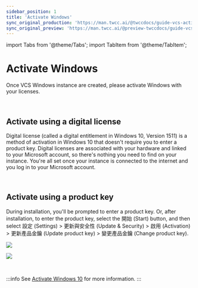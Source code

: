 ```yaml
---
sidebar_position: 1
title: 'Activate Windows'
sync_original_production: 'https://man.twcc.ai/@twccdocs/guide-vcs-activate-windows-en' 
sync_original_preview: 'https://man.twcc.ai/@preview-twccdocs/guide-vcs-activate-windows-en' 
---
```


import Tabs from '@theme/Tabs';
import TabItem from '@theme/TabItem';

# Activate Windows

Once VCS Windows instance are created, please activate Windows with your licenses.

<br/>


## Activate using a digital license


Digital license (called a digital entitlement in Windows 10, Version 1511) is a method of activation in Windows 10 that doesn't require you to enter a product key. Digital licenses are associated with your hardware and linked to your Microsoft account, so there's nothing you need to find on your instance. You're all set once your instance is connected to the internet and you log in to your Microsoft account. 

<br/>


## Activate using a product key


During installation, you'll be prompted to enter a product key.  Or, after installation, to enter the product key, select the 開始 (Start)  button, and then select 設定 (Settings)  > 更新與安全性 (Update & Security)  > 啟用 (Activation)  > 更新產品金鑰 (Update product key) > 變更產品金鑰 (Change product key).

![](https://cos.twcc.ai/SYS-MANUAL/uploads/upload_a5226ee497a6433a005a9238b166e516.png)

![](https://cos.twcc.ai/SYS-MANUAL/uploads/upload_7e862040f79e7d2be2c69c4afcbbb4a4.png)

<br/>


:::info
See [<ins>Activate Windows 10</ins>](https://support.microsoft.com/en-us/windows/activate-windows-c39005d4-95ee-b91e-b399-2820fda32227#ID0EBD=Windows_10) for more information.
:::